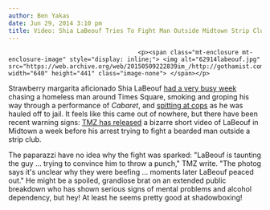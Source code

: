 ```yaml
---
author: Ben Yakas
date: Jun 29, 2014 3:10 pm
title: Video: Shia LaBeouf Tries To Fight Man Outside Midtown Strip Club
---
```


	
										<p><span class="mt-enclosure mt-enclosure-image" style="display: inline;"> <img alt="62914labeouf.jpg" src="https://web.archive.org/web/20150509222839im_/http://gothamist.com/attachments/byakas/62914labeouf.jpg" width="640" height="441" class="image-none"> </span></p>

<p>Strawberry margarita aficionado Shia LaBeouf <a href="https://web.archive.org/web/20150509222839/http://gothamist.com/2014/06/28/then_10_weirdest_parts_of_shia_labe.php">had a very busy week</a> chasing a homeless man around Times Square, smoking and groping his way through a performance of <em>Cabaret</em>, and <a href="https://web.archive.org/web/20150509222839/http://gothamist.com/2014/06/27/shia_labeouf_allegedly_called_cop_a.php">spitting at cops</a> as he was hauled off to jail. It feels like this came out of nowhere, but there have been recent warning signs: <a href="https://web.archive.org/web/20150509222839/http://www.tmz.com/2014/06/29/shia-labeouf-fight-strip-club-nyc/">TMZ has released</a> a bizarre short video of LaBeouf in Midtown a week before his arrest trying to fight a bearded man outside a strip club.</p>

<center><script src="https://web.archive.org/web/20150509222839js_/http://cdnapi.kaltura.com/p/591531/sp/59153100/embedIframeJs/uiconf_id/6740162/partner_id/591531"></script> <object id="kaltura_player_1403914306" name="kaltura_player_1403914306" type="application/x-shockwave-flash" allowfullscreen="true" allownetworking="all" allowscriptaccess="always" height="330" width="500" bgcolor="#000000" style="width: 500px; height: 330px;" xmlns:dc="http://purl.org/dc/terms/" xmlns:media="http://search.yahoo.com/searchmonkey/media/" rel="media:video" resource="http://cdnapi.kaltura.com/index.php/kwidget/cache_st/1403914306/wid/_591531/uiconf_id/6740162/entry_id/0_7j2sfeq6" data="https://web.archive.org/web/20150509222839im_/http://cdnapi.kaltura.com/index.php/kwidget/cache_st/1403914306/wid/_591531/uiconf_id/6740162/entry_id/0_7j2sfeq6"> <param name="allowFullScreen" value="true"> <param name="allowNetworking" value="all"> <param name="allowScriptAccess" value="always"> <param name="bgcolor" value="#000000"> <param name="flashVars" value=""> <param name="movie" value="http://cdnapi.kaltura.com/index.php/kwidget/cache_st/1403914306/wid/_591531/uiconf_id/6740162/entry_id/0_7j2sfeq6"> <a rel="media:thumbnail" href="https://web.archive.org/web/20150509222839/http://cdnbakmi.kaltura.com/p/591531/sp/59153100/thumbnail/entry_id/0_7j2sfeq6/version/100012/acv/192"></a> <span property="dc:description" content="Shia LaBeouf"></span> <span property="media:title" content="Shia LaBeouf"></span> <span property="media:width" content="500"></span> <span property="media:height" content="330"></span> <span property="media:type" content="application/x-shockwave-flash"></span>	 </object> </center>

<p>The paparazzi have no idea why the fight was sparked: &quot;LaBeouf is taunting the guy ... trying to convince him to throw a punch,&quot; TMZ write. &quot;The photog says it&apos;s unclear why they were beefing ... moments later LaBeouf peaced out.&quot; He might be a spoiled, grandiose brat on an extended public breakdown who has shown serious signs of mental problems and alcohol dependency, but hey! At least he seems pretty good at shadowboxing!</p>					
										
									
				